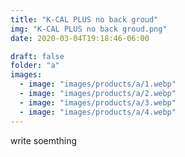 ```yaml
---
title: "K-CAL PLUS no back groud"
img: "K-CAL PLUS no back groud.png"
date: 2020-03-04T19:18:46-06:00

draft: false
folder: "a"
images:
  - image: "images/products/a/1.webp"
  - image: "images/products/a/2.webp"
  - image: "images/products/a/3.webp"
  - image: "images/products/a/4.webp"
---
```


write soemthing
